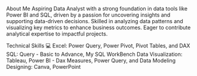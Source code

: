 About Me
Aspiring Data Analyst with a strong foundation in data tools like Power BI and SQL, driven by a passion for uncovering insights and supporting data-driven decisions. Skilled in analyzing data patterns and visualizing key metrics to enhance business outcomes. Eager to contribute analytical expertise to impactful projects.

Technical Skills 💻
Excel: Power Query, Power Pivot, Pivot Tables, and DAX
SQL: Query - Basic to Advance, My SQL WorkBench
Data Visualization: Tableau, Power BI - Dax Measures, Power Query, and Data Modeling
Designing: Canva, PowerPoint
